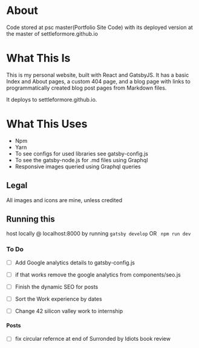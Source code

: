 # About

Code stored at psc master(Portfolio Site Code) with its deployed version at the master of settleformore.github.io

# What This Is

This is my personal website, built with React and GatsbyJS. It has a basic Index and About pages, a custom 404 page, and a blog page with links to programmatically created blog post pages from Markdown files.

It deploys to settleformore.github.io.

# What This Uses

- Npm
- Yarn
- To see configs for used libraries see gatsby-config.js
- To see the gatsby-node.js for .md files using Graphql
- Responsive images queried using Graphql queries

## Legal
All images and icons are mine, unless credited

## Running this
host locally @ localhost:8000 by running 
```gatsby develop```
OR 
``` npm run dev```

### To Do
- [ ] Add Google analytics details to gatsby-config.js
- [ ] if that works remove the google analytics from components/seo.js
- [ ] Finish the dynamic SEO for posts
- [ ] Sort the Work experience by dates
- [ ] Change 42 silicon valley work to internship


#### Posts
- [ ] fix circular refernce at end of Surronded by Idiots book review

